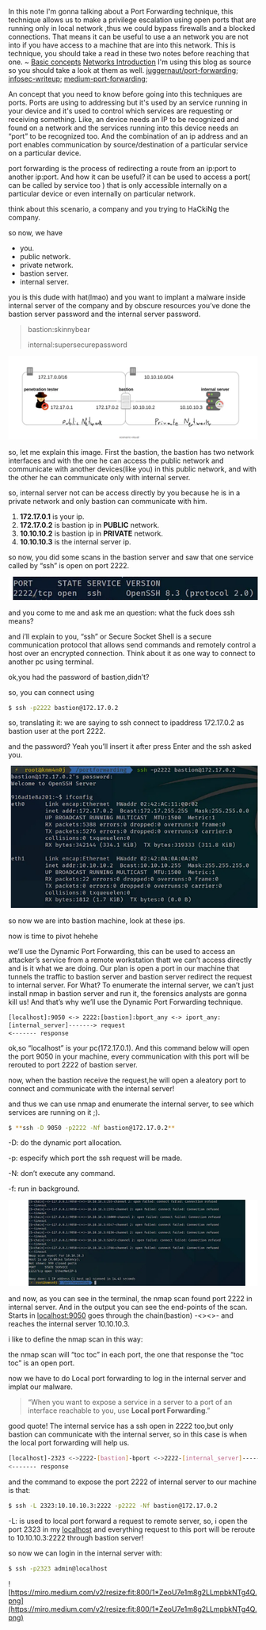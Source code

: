 
In  this note I'm gonna talking about a Port Forwarding technique, this technique allows us to make a privilege escalation using open ports that are running only in local network ,thus we could bypass firewalls and a blocked connections. That means it can be useful to use a an network you are not into if you have access to a machine that are into this network.  This is technique, you should take a read in these two notes before reaching that one. ~
[Basic concepts](Network/Basic%20concepts.md)
[Networks Introduction](Network/Networks%20Introduction.md)
I'm using this blog as source so you should take a look at them as well.
 [juggernaut/port-forwarding](https://juggernaut-sec.com/port-forwarding-lpe/);
[infosec-writeup](https://infosecwriteups.com/gain-access-to-an-internal-machine-using-port-forwarding-penetration-testing-518c0b6a4a0e);
[medium-port-forwarding](https://medium.datadriveninvestor.com/port-forwarding-for-beginners-11355d000867);

An concept that you need to know before going into this techniques are ports. Ports are using to addressing but it's used by an service running in your device and it's used to control which services are requesting or receiving something. Like, an device needs an IP to be recognized and found on a network and the services running into this device needs an “port” to be recognized too. And the combination of an ip address and an port enables communication by source/destination of a particular service on a particular device.

port forwarding is the process of redirecting a route from an ip:port to another ip:port. And how it can be useful? it can be used to access a port( can be called by service too ) that is only accessible internally on a particular device or even internally on particular network. 

think about this scenario, a company and you trying to HaCkiNg the company.

so now, we have

- you.
- public network.
- private network.
- bastion server.
- internal server.

you is this dude with hat(lmao) and you want to implant a malware inside internal server of the company and by obscure resources you’ve done the bastion server password and the internal server password. 

> bastion:skinnybear
> 
> 
> internal:supersecurepassword
> 

![Untitled](Network/attachments/Untitled.png)

so, let me explain this image. First the bastion, the bastion has  two network interfaces and with the one he can access the public network and communicate with another devices(like you) in this public network, and with the other he can communicate only with internal server.

so, internal server not can be access directly by you because he is in a private network and only bastion can communicate with him.

1. **172.17.0.1** is your ip.
2. **172.17.0.2** is bastion ip in **PUBLIC** network.
3. **10.10.10.2** is bastion ip in **PRIVATE** network.
4. **10.10.10.3** is the internal server ip.

so now, you did some scans in the bastion server and saw that one service called by “ssh” is open on port 2222.

 

![Untitled](Network/attachments/Untitled%201.png)

and you come to me and ask me an question: what the fuck does ssh means?

and i’ll explain to you, “ssh” or Secure Socket Shell is a secure communication protocol that allows send commands and remotely control a host over an encrypted connection. Think about it as one way to connect to another pc using terminal.

ok,you had the password of bastion,didn’t?

so, you can connect using 

```bash
$ ssh -p2222 bastion@172.17.0.2
```

so, translating it: we are saying to ssh connect to ipaddress 172.17.0.2 as bastion user at the port 2222.

and the password? Yeah you’ll insert it after press Enter and the ssh asked you.

 

![Untitled](Network/attachments/Untitled%202.png)

so now we are into bastion machine, look at these ips.

now is time to pivot hehehe

we’ll use the Dynamic Port Forwarding, this can be used to access an attacker’s service from a remote workstation thatt we can’t access directly and is it what we are doing. Our plan is open a port in our machine that tunnels the traffic to bastion server and bastion server redirect the request to internal server. For What? To enumerate the internal server, we can’t just install nmap in bastion server and run it, the forensics analysts are gonna kill us! And that’s why we’ll use the Dynamic Port Forwarding technique.

```
[localhost]:9050 <-> 2222:[bastion]:bport_any <-> iport_any:[internal_server]-------> request
<------- response
```

ok,so “localhost” is your pc(172.17.0.1). And this command below will open the port 9050 in your machine, every communication with this port will be rerouted to port 2222 of bastion server.

now, when the bastion receive the request,he will open a aleatory port to connect and communicate with the internal server!

and thus we can use nmap and enumerate the internal server, to see which services are running on it ;).

```bash
$ **ssh -D 9050 -p2222 -Nf bastion@172.17.0.2**
```

-D: do the dynamic port allocation.

-p: especify which port the ssh request will be made.

-N: don’t execute any command. 

-f: run in background.

![Untitled](Network/attachments/Untitled%203.png)

and now, as you can see in the terminal, the nmap scan found port 2222 in internal server. And in the output you can see the end-points of the scan. Starts in [localhost:9050](http://localhost:9050) goes through the chain(bastion) -<><>- and reaches the internal server 10.10.10.3.

i like to define the nmap scan in this way:

the nmap scan will “toc toc” in each port, the one that response the “toc toc” is an open port.

now we have to do Local port forwarding to log in the internal server and implat our malware.

> “When you want to expose a service in a server to a port of an interface reachable to you, use **Local port Forwarding**.”
> 

good quote! The internal service has a ssh open in 2222 too,but only bastion can communicate with the internal server, so in this case is when the local port forwarding will help us.

```bash
[localhost]-2323 <->2222-[bastion]-bport <->2222-[internal_server]-------> request
<------- response
```

and the command to expose the port 2222 of internal server to our machine is that:

```bash
$ ssh -L 2323:10.10.10.3:2222 -p2222 -Nf bastion@172.17.0.2
```

-L: is used to local port forward a request to remote server, so, i open the port 2323 in my [localhost](http://localhost) and everything request to this port will be reroute to 10.10.10.3:2222 through bastion server!

so now we can login in the internal server with:

```bash
$ ssh -p2323 admin@localhost
```

![https://miro.medium.com/v2/resize:fit:800/1*ZeoU7e1m8g2LLmpbkNTg4Q.png](https://miro.medium.com/v2/resize:fit:800/1*ZeoU7e1m8g2LLmpbkNTg4Q.png)

#